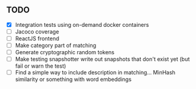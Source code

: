 ## TODO
- [x] Integration tests using on-demand docker containers
- [ ] Jacoco coverage
- [ ] ReactJS frontend
- [ ] Make category part of matching
- [ ] Generate cryptographic random tokens
- [ ] Make testing snapshotter write out snapshots that don't exist yet (but fail or warn the test)
- [ ] Find a simple way to include description in matching... MinHash similarity or something with word embeddings
